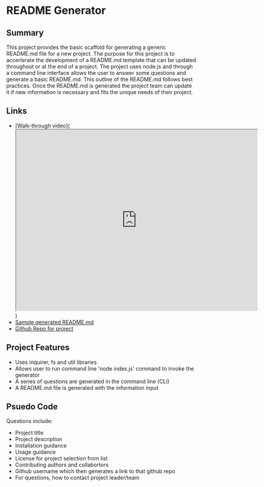 # README Generator
## Summary
This project provides the basic scaffold for generating a generic README.md file for a new project. The purpose for this project is to accerlerate the development of a README.md template that can be updated throughout or at the end of a project. The project uses node.js and through a command line interface allows the user to answer some questions and generate a basic README.md. This outline of the README.md follows best practices. Once the README.md is generated the project team can update it if new information is necessary and fits the unique needs of their project. 

## Links
* [Walk-through video](<iframe src="https://drive.google.com/file/d/1VI2xffD8T0i9z_5-jzXTzPm6d4xY6rsP/preview" width="640" height="480"></iframe>)
* [Sample generated README.md](...)
* [Github Repo for project](https://github.com/Shawn-Morgan/README_generator)

## Project Features
* Uses inquirer, fs and util libraries
* Allows user to run command line 'node index.js' command to invoke the generator
* A series of questions are generated in the command line (CLI)
* A README.md file is generated with the information input

## Psuedo Code
Questions include:
* Project title
* Project description
* Installation guidance
* Usage guidance
* License for project selection from list
* Contributing authors and collabortors 
* Github username which then generates a link to that github repo
* For questions, how to contact project leader/team